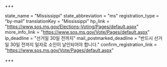 +++

state_name = "Mississippi"
state_abbreviation = "ms"
registration_type = "by-mail"
translationKey = "Mississippi"
hp_link = "https://www.sos.ms.gov/Elections-Voting/Pages/default.aspx"
more_info_link = "https://www.sos.ms.gov/Vote/Pages/default.aspx"
ip_deadline = "선거일 30일 전까지"
mail_postmarked_deadline = "반드시 선거일 30일 전까지 일자로 소인이 날인되어야 합니다."
confirm_registration_link = "https://www.sos.ms.gov/Vote/Pages/default.aspx"

+++